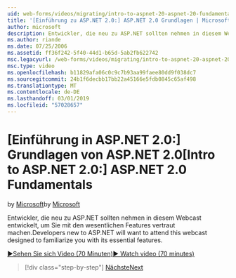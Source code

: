 ```yaml
---
uid: web-forms/videos/migrating/intro-to-aspnet-20-aspnet-20-fundamentals
title: '[Einführung zu ASP.NET 2.0:] ASP.NET 2.0 Grundlagen | Microsoft-Dokumentation'
author: microsoft
description: Entwickler, die neu zu ASP.NET sollten nehmen in diesem Webcast entwickelt, um Sie mit den wesentlichen Features vertraut machen.
ms.author: riande
ms.date: 07/25/2006
ms.assetid: ff36f242-5f40-44d1-b65d-5ab2fb622742
msc.legacyurl: /web-forms/videos/migrating/intro-to-aspnet-20-aspnet-20-fundamentals
msc.type: video
ms.openlocfilehash: b11829afa06c0c9c7b93aa99faee80dd9f038dc7
ms.sourcegitcommit: 24b1f6decbb17bb22a45166e5fdb0845c65af498
ms.translationtype: MT
ms.contentlocale: de-DE
ms.lasthandoff: 03/01/2019
ms.locfileid: "57028657"
---
```

<a name="intro-to-aspnet-20-aspnet-20-fundamentals"></a><span data-ttu-id="9ca1d-103">[Einführung in ASP.NET 2.0:] Grundlagen von ASP.NET 2.0</span><span class="sxs-lookup"><span data-stu-id="9ca1d-103">[Intro to ASP.NET 2.0:] ASP.NET 2.0 Fundamentals</span></span>
====================
<span data-ttu-id="9ca1d-104">by [Microsoft](https://github.com/microsoft)</span><span class="sxs-lookup"><span data-stu-id="9ca1d-104">by [Microsoft](https://github.com/microsoft)</span></span>

<span data-ttu-id="9ca1d-105">Entwickler, die neu zu ASP.NET sollten nehmen in diesem Webcast entwickelt, um Sie mit den wesentlichen Features vertraut machen.</span><span class="sxs-lookup"><span data-stu-id="9ca1d-105">Developers new to ASP.NET will want to attend this webcast designed to familiarize you with its essential features.</span></span>

[<span data-ttu-id="9ca1d-106">&#9654;Sehen Sie sich Video (70 Minuten)</span><span class="sxs-lookup"><span data-stu-id="9ca1d-106">&#9654; Watch video (70 minutes)</span></span>](https://channel9.msdn.com/Blogs/ASP-NET-Site-Videos/intro-to-aspnet-20-aspnet-20-fundamentals)

> [!div class="step-by-step"]
> [<span data-ttu-id="9ca1d-107">Nächste</span><span class="sxs-lookup"><span data-stu-id="9ca1d-107">Next</span></span>](intro-to-aspnet-20-user-interface-elements.md)
